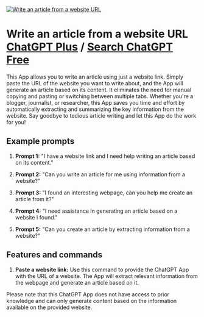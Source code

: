 
[![Write an article from a website URL](https://files.oaiusercontent.com/file-OPYEJIBpvryaBnjBf4ZbQzIp?se=2123-10-13T23%3A18%3A22Z&sp=r&sv=2021-08-06&sr=b&rscc=max-age%3D31536000%2C%20immutable&rscd=attachment%3B%20filename%3D576fc44f-8142-4b92-a9c6-2aa8c89e97b0.png&sig=SVUNQhUjlPhzRhuAMacv/nkDJ1i63r9F5kPzPpTFcpw%3D)](https://chat.openai.com/g/g-EWfCIJwd2-write-an-article-from-a-website-url)

# Write an article from a website URL [ChatGPT Plus](https://chat.openai.com/g/g-EWfCIJwd2-write-an-article-from-a-website-url) / [Search ChatGPT Free](https://gptcall.net/index.html#/?search=Write%20an%20article%20from%20a%20website%20URL)

This App allows you to write an article using just a website link. Simply paste the URL of the website you want to write about, and the App will generate an article based on its content. It eliminates the need for manual copying and pasting or switching between multiple tabs. Whether you're a blogger, journalist, or researcher, this App saves you time and effort by automatically extracting and summarizing the key information from the website. Say goodbye to tedious article writing and let this App do the work for you!

## Example prompts

1. **Prompt 1:** "I have a website link and I need help writing an article based on its content."

2. **Prompt 2:** "Can you write an article for me using information from a website?"

3. **Prompt 3:** "I found an interesting webpage, can you help me create an article from it?"

4. **Prompt 4:** "I need assistance in generating an article based on a website I found."

5. **Prompt 5:** "Can you create an article by extracting information from a website?"

## Features and commands

1. **Paste a website link:** Use this command to provide the ChatGPT App with the URL of a website. The App will extract relevant information from the webpage and generate an article based on it.

Please note that this ChatGPT App does not have access to prior knowledge and can only generate content based on the information available on the provided website.


